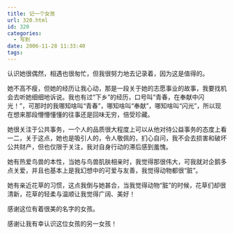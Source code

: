 ```yaml
---
title: 记一个女孩
url: 320.html
id: 320
categories:
  - 写到
date: 2006-11-28 11:33:40
tags:
---
```


认识她很偶然，相遇也很匆忙，但我很努力地去记录着，因为这是值得的。  
  
她不高不瘦，但她的经历让我心动，那是一段关于她的志愿事业的故事，我要找机会去听她细细地诉说。我也有过“下乡”的经历，口号叫“青春，在奉献中闪 光！”，可那时的我哪知啥叫“青春”，哪知啥叫“奉献”，哪知啥叫“闪光”，所以现在想来那段懵懵懂懂的往事还是回味无穷，倍受珍藏。  
  
她很关注于公共事务，一个人的品质很大程度上可以从他对待公益事务的态度上看一二，关于这点，她也是吸引人的，令人敬佩的，扪心自问，我不会去损害和破坏公共财产，但也仅限于关注，我对自身行动的滞后感到羞愧。  
  
她有热爱鸟兽的本性，当她与鸟兽肌肤相亲时，我觉得那很伟大，可我就对企鹅多点关爱，并且也基本上是我幻想中的可爱与友善，我觉得动物都很“脏”。  
  
她有亲近花草的习惯，这点我倒与她甚合，当我觉得动物“脏”的时候，花草们却很清新，花草的轻柔与温顺让我觉得广阔、美好！  
  
感谢这位有着很美的名字的女孩。  
  
感谢让我有幸认识这位女孩的另一女孩！